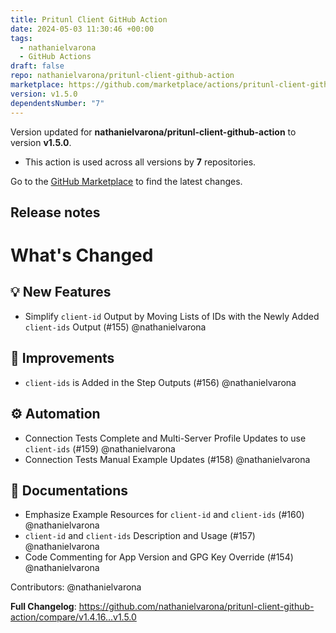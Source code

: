 ```yaml
---
title: Pritunl Client GitHub Action
date: 2024-05-03 11:30:46 +00:00
tags:
  - nathanielvarona
  - GitHub Actions
draft: false
repo: nathanielvarona/pritunl-client-github-action
marketplace: https://github.com/marketplace/actions/pritunl-client-github-action
version: v1.5.0
dependentsNumber: "7"
---
```



Version updated for **nathanielvarona/pritunl-client-github-action** to version **v1.5.0**.
- This action is used across all versions by **7** repositories.

Go to the [GitHub Marketplace](https://github.com/marketplace/actions/pritunl-client-github-action) to find the latest changes.

## Release notes

# What's Changed

## 💡 New Features

* Simplify `client-id` Output by Moving Lists of IDs with the Newly Added `client-ids` Output (#155) @nathanielvarona

## 🧩 Improvements

* `client-ids` is Added in the Step Outputs (#156) @nathanielvarona

## ⚙️ Automation

* Connection Tests Complete and Multi-Server Profile Updates to use `client-ids` (#159) @nathanielvarona
* Connection Tests Manual Example Updates (#158) @nathanielvarona

## 📜 Documentations

* Emphasize Example Resources for `client-id` and `client-ids` (#160) @nathanielvarona
* `client-id` and `client-ids` Description and Usage (#157) @nathanielvarona
* Code Commenting for App Version and GPG Key Override (#154) @nathanielvarona

Contributors: @nathanielvarona

**Full Changelog**: https://github.com/nathanielvarona/pritunl-client-github-action/compare/v1.4.16...v1.5.0

